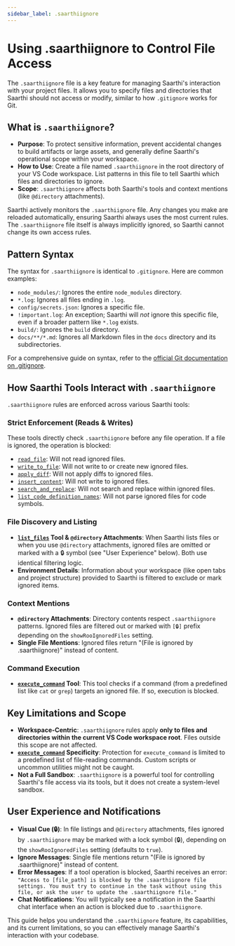 ```yaml
---
sidebar_label: .saarthiignore
---
```


# Using .saarthiignore to Control File Access

The `.saarthiignore` file is a key feature for managing Saarthi's interaction with your project files. It allows you to specify files and directories that Saarthi should not access or modify, similar to how `.gitignore` works for Git.

## What is `.saarthiignore`?

*   **Purpose**: To protect sensitive information, prevent accidental changes to build artifacts or large assets, and generally define Saarthi's operational scope within your workspace.
*   **How to Use**: Create a file named `.saarthiignore` in the root directory of your VS Code workspace. List patterns in this file to tell Saarthi which files and directories to ignore.
*   **Scope**: `.saarthiignore` affects both Saarthi's tools and context mentions (like `@directory` attachments).

Saarthi actively monitors the `.saarthiignore` file. Any changes you make are reloaded automatically, ensuring Saarthi always uses the most current rules. The `.saarthiignore` file itself is always implicitly ignored, so Saarthi cannot change its own access rules.

## Pattern Syntax

The syntax for `.saarthiignore` is identical to `.gitignore`. Here are common examples:

*   `node_modules/`: Ignores the entire `node_modules` directory.
*   `*.log`: Ignores all files ending in `.log`.
*   `config/secrets.json`: Ignores a specific file.
*   `!important.log`: An exception; Saarthi will *not* ignore this specific file, even if a broader pattern like `*.log` exists.
*   `build/`: Ignores the `build` directory.
*   `docs/**/*.md`: Ignores all Markdown files in the `docs` directory and its subdirectories.

For a comprehensive guide on syntax, refer to the [official Git documentation on .gitignore](https://git-scm.com/docs/gitignore).

## How Saarthi Tools Interact with `.saarthiignore`

`.saarthiignore` rules are enforced across various Saarthi tools:

### Strict Enforcement (Reads & Writes)

These tools directly check `.saarthiignore` before any file operation. If a file is ignored, the operation is blocked:

*   [`read_file`](/advanced-usage/available-tools/read-file): Will not read ignored files.
*   [`write_to_file`](/advanced-usage/available-tools/write-to-file): Will not write to or create new ignored files.
*   [`apply_diff`](/advanced-usage/available-tools/apply-diff): Will not apply diffs to ignored files.
*   [`insert_content`](/advanced-usage/available-tools/insert-content): Will not write to ignored files.
*   [`search_and_replace`](/advanced-usage/available-tools/search-and-replace): Will not search and replace within ignored files.
*   [`list_code_definition_names`](/advanced-usage/available-tools/list-code-definition-names): Will not parse ignored files for code symbols.

### File Discovery and Listing

*   **[`list_files`](/advanced-usage/available-tools/list-files) Tool & `@directory` Attachments**: When Saarthi lists files or when you use `@directory` attachments, ignored files are omitted or marked with a 🔒 symbol (see "User Experience" below). Both use identical filtering logic.
*   **Environment Details**: Information about your workspace (like open tabs and project structure) provided to Saarthi is filtered to exclude or mark ignored items.

### Context Mentions

*   **`@directory` Attachments**: Directory contents respect `.saarthiignore` patterns. Ignored files are filtered out or marked with `[🔒]` prefix depending on the `showRooIgnoredFiles` setting.
*   **Single File Mentions**: Ignored files return "(File is ignored by .saarthiignore)" instead of content.

### Command Execution

*   **[`execute_command`](/advanced-usage/available-tools/execute-command) Tool**: This tool checks if a command (from a predefined list like `cat` or `grep`) targets an ignored file. If so, execution is blocked.

## Key Limitations and Scope

*   **Workspace-Centric**: `.saarthiignore` rules apply **only to files and directories within the current VS Code workspace root**. Files outside this scope are not affected.
*   **[`execute_command`](/advanced-usage/available-tools/execute-command) Specificity**: Protection for `execute_command` is limited to a predefined list of file-reading commands. Custom scripts or uncommon utilities might not be caught.
*   **Not a Full Sandbox**: `.saarthiignore` is a powerful tool for controlling Saarthi's file access via its tools, but it does not create a system-level sandbox.

## User Experience and Notifications

*   **Visual Cue (🔒)**: In file listings and `@directory` attachments, files ignored by `.saarthiignore` may be marked with a lock symbol (🔒), depending on the `showRooIgnoredFiles` setting (defaults to `true`).
*   **Ignore Messages**: Single file mentions return "(File is ignored by .saarthiignore)" instead of content.
*   **Error Messages**: If a tool operation is blocked, Saarthi receives an error: `"Access to [file_path] is blocked by the .saarthiignore file settings. You must try to continue in the task without using this file, or ask the user to update the .saarthiignore file."`
*   **Chat Notifications**: You will typically see a notification in the Saarthi chat interface when an action is blocked due to `.saarthiignore`.

This guide helps you understand the `.saarthiignore` feature, its capabilities, and its current limitations, so you can effectively manage Saarthi's interaction with your codebase.
